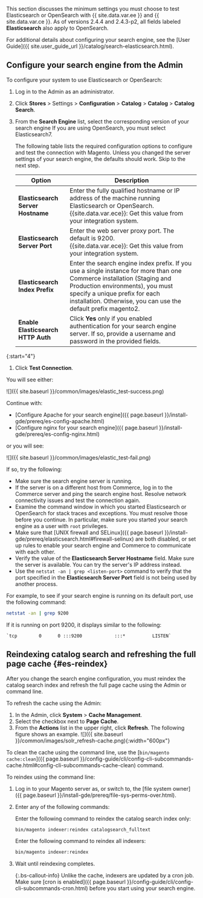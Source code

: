 This section discusses the minimum settings you must choose to test Elasticsearch or OpenSearch with {{ site.data.var.ee }} and {{ site.data.var.ce }}. As of versions 2.4.4 and 2.4.3-p2, all fields labeled **Elasticsearch** also apply to OpenSearch.

For additional details about configuring your search engine, see the [User Guide]({{ site.user_guide_url }}/catalog/search-elasticsearch.html).

## Configure your search engine from the Admin

To configure your system to use Elasticsearch or OpenSearch:

1. Log in to the Admin as an administrator.
1. Click **Stores** > Settings > **Configuration** > **Catalog** > **Catalog** > **Catalog Search**.
1. From the **Search Engine** list, select the corresponding version of your search engine If you are using OpenSearch, you must select Elasticsearch7.

   The following table lists the required configuration options to configure and test the connection with Magento.
   Unless you changed the server settings of your search engine, the defaults should work. Skip to the next step.

   |Option|Description|
   |--- |--- |
   |**Elasticsearch Server Hostname**|Enter the fully qualified hostname or IP address of the machine running Elasticsearch or OpenSearch. <br/> {{site.data.var.ece}}: Get this value from your integration system.|
   |**Elasticsearch Server Port**|Enter the web server proxy port. The default is 9200.<br/>{{site.data.var.ece}}: Get this value from your integration system.|
   |**Elasticsearch Index Prefix**|Enter the search engine index prefix. If you use a single instance for more than one Commerce installation (Staging and Production environments), you must specify a unique prefix for each installation. Otherwise, you can use the default prefix magento2.|
   |**Enable Elasticsearch HTTP Auth**|Click **Yes** only if you enabled authentication for your search engine server. If so, provide a username and password in the provided fields.|

{:start="4"}

1. Click **Test Connection**.

You will see either:

![]({{ site.baseurl }}/common/images/elastic_test-success.png)

Continue with:

*  [Configure Apache for your search engine]({{ page.baseurl }}/install-gde/prereq/es-config-apache.html)
*  [Configure nginx for your search engine]({{ page.baseurl }}/install-gde/prereq/es-config-nginx.html)

or you will see:

![]({{ site.baseurl }}/common/images/elastic_test-fail.png)

If so, try the following:

*  Make sure the search engine server is running.
*  If the server is on a different host from Commerce, log in to the Commerce server and ping the search engine host. Resolve network connectivity issues and test the connection again.
*  Examine the command window in which you started Elasticsearch or OpenSearch for stack traces and exceptions. You must resolve those before you continue. In particular, make sure you started your search engine as a user with `root` privileges.
*  Make sure that [UNIX firewall and SELinux]({{ page.baseurl }}/install-gde/prereq/elasticsearch.html#firewall-selinux) are both disabled, or set up rules to enable your search engine and Commerce to communicate with each other.
*  Verify the value of the **Elasticsearch Server Hostname** field. Make sure the server is available. You can try the server's IP address instead.
*  Use the `netstat -an | grep <listen-port>` command to verify that the port specified in the **Elasticsearch Server Port** field is not being used by another process.

  For example, to see if your search engine is running on its default port, use the following command:

  ```bash
  netstat -an | grep 9200
  ```

  If it is running on port 9200, it displays similar to the following:

  ```terminal
  `tcp        0      0 :::9200            :::*          LISTEN`
  ```

## Reindexing catalog search and refreshing the full page cache {#es-reindex}

After you change the search engine configuration, you must reindex the catalog search index and refresh the full page cache using the Admin or command line.

To refresh the cache using the Admin:

1. In the Admin, click **System** > **Cache Management**.
1. Select the checkbox next to **Page Cache**.
1. From the **Actions** list in the upper right, click **Refresh**.
   The following figure shows an example.
   ![]({{ site.baseurl }}/common/images/solr_refresh-cache.png){:width="600px"}

To clean the cache using the command line, use the [`bin/magento cache:clean`]({{ page.baseurl }}/config-guide/cli/config-cli-subcommands-cache.html#config-cli-subcommands-cache-clean) command.

To reindex using the command line:

1. Log in to your Magento server as, or switch to, the [file system owner]({{ page.baseurl }}/install-gde/prereq/file-sys-perms-over.html).
1. Enter any of the following commands:

   Enter the following command to reindex the catalog search index only:

   ```bash
   bin/magento indexer:reindex catalogsearch_fulltext
   ```

   Enter the following command to reindex all indexers:

   ```bash
   bin/magento indexer:reindex
   ```

1. Wait until reindexing completes.

   {:.bs-callout-info}
   Unlike the cache, indexers are updated by a cron job. Make sure [cron is enabled]({{ page.baseurl }}/config-guide/cli/config-cli-subcommands-cron.html) before you start using your search engine.
